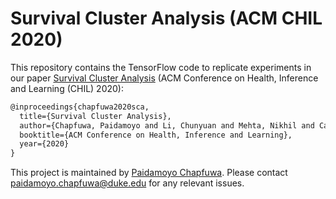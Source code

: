 # Survival Cluster Analysis (ACM CHIL 2020)

This repository contains the TensorFlow code to replicate experiments in our paper [Survival Cluster Analysis](https://arxiv.org/pdf/wip.pdf) (ACM Conference on Health, Inference and Learning (CHIL) 2020):
```latex
@inproceedings{chapfuwa2020sca, 
  title={Survival Cluster Analysis},
  author={Chapfuwa, Paidamoyo and Li, Chunyuan and Mehta, Nikhil and Carin, Lawrence and Henao, Ricardo},
  booktitle={ACM Conference on Health, Inference and Learning},
  year={2020}
}
```
 
This project is maintained by [Paidamoyo Chapfuwa](https://github.com/paidamoyo). Please contact <paidamoyo.chapfuwa@duke.edu> for any relevant issues.
